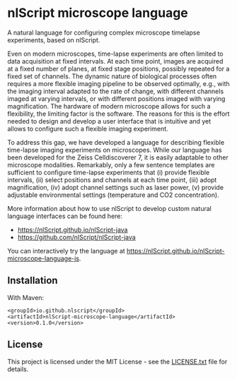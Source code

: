 # nlScript microscope language

A natural language for configuring complex microscope timelapse experiments, based on nlScript.

Even on modern microscopes, time-lapse experiments are often limited to data acquisition at fixed intervals. At each time point, images are acquired at a fixed number of planes, at fixed stage positions, possibly repeated for a fixed set of channels. The dynamic nature of biological processes often requires a more flexible imaging pipeline to be observed optimally, e.g., with the imaging interval adapted to the rate of change, with different channels imaged at varying intervals, or with different positions imaged with varying magnification. The hardware of modern microscope allows for such a flexibility, the limiting factor is the software. The reasons for this is the effort needed to design and develop a user interface that is intuitive and yet allows to configure such a flexible imaging experiment.

To address this gap, we have developed a language for describing flexible time-lapse imaging experiments on microscopes. While our language has been developed for the Zeiss Celldiscoverer 7, it is easily adaptable to other microscope modalities. Remarkably, only a few sentence templates are sufficient to configure time-lapse experiments that (i) provide flexible intervals, (ii) select positions and channels at each time point, (iii) adopt magnification, (iv) adopt channel settings such as laser power, (v) provide adjustable environmental settings (temperature and CO2 concentration).

More information about how to use nlScript to develop custom natural language interfaces can be found here:
- https://nlScript.github.io/nlScript-java
- https://github.com/nlScript/nlScript-java

You can interactively try the language at https://nlScript.github.io/nlScript-microscope-language-js.

## Installation
With Maven:
```
<groupId>io.github.nlscript</groupId>
<artifactId>nlScript-microscope-language</artifactId>
<version>0.1.0</version>
```

## License

This project is licensed under the MIT License - see the [LICENSE.txt](LICENSE.txt) file for details.

